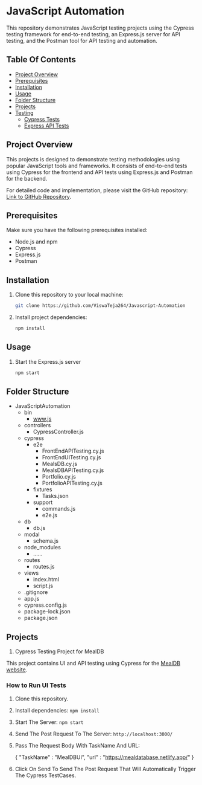 
# JavaScript Automation

This repository demonstrates JavaScript testing projects using the Cypress testing framework for end-to-end testing, an Express.js server for API testing, and the Postman tool for API testing and automation. 

## Table Of Contents
- [Project Overview](#project-overview)
- [Prerequisites](#prerequisites)
- [Installation](#installation)
- [Usage](#usage)
- [Folder Structure](#folder-structure)
- [Projects](#projects)
- [Testing](#testing)
  - [Cypress Tests](#cypress-tests)
  - [Express API Tests](#express-api-tests)

## Project Overview
This projects is designed to demonstrate testing methodologies using popular JavaScript tools and frameworks. It consists of end-to-end tests using Cypress for the frontend and API tests using Express.js and Postman for the backend.

For detailed code and implementation, please visit the GitHub repository: [Link to GitHub Repository](https://github.com/ViswaTeja264/Javascript-Automation).

## Prerequisites
Make sure you have the following prerequisites installed:

- Node.js and npm
- Cypress
- Express.js
- Postman

## Installation
1. Clone this repository to your local machine:
   ```bash
   git clone https://github.com/ViswaTeja264/Javascript-Automation

2. Install project dependencies:
    ```bash
   npm install

## Usage
1. Start the Express.js server
    ```bash
   npm start

##

## Folder Structure
- JavaScriptAutomation
   - bin
      - www.js
   - controllers
      - CypressController.js
   - cypress
      - e2e
         - FrontEndAPITesting.cy.js
         - FrontEndUITesting.cy.js
         - MealsDB.cy.js
         - MealsDBAPITesting.cy.js
         - Portfolio.cy.js
         - PortfolioAPITesting.cy.js
      - fixtures
         - Tasks.json
      - support
         - commands.js
         - e2e.js
   - db
      - db.js
   - modal
      - schema.js
   - node_modules
      - ......
   - routes
      - routes.js
   - views
      - index.html
      - script.js
   - .gitignore
   - app.js
   - cypress.config.js
   - package-lock.json
   - package.json
## Projects
1. Cypress Testing Project for MealDB

This project contains UI and API testing using Cypress for the [MealDB website](https://mealdatabase.netlify.app/).

### How to Run UI Tests

1. Clone this repository.
2. Install dependencies: `npm install`
3. Start The Server: `npm start`
4. Send The Post Request To The Server:
   `http://localhost:3000/`
5. Pass The Request Body With TaskName And URL:

   {
    "TaskName" : "MealDBUI",
    "url"  : "https://mealdatabase.netlify.app/"
   }

6. Click On Send To Send The Post Request That Will Automatically Trigger The Cypress TestCases.
